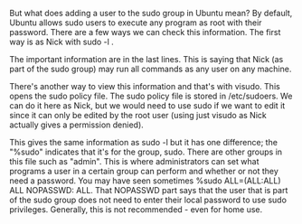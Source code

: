 But what does adding a user to the sudo group in Ubuntu mean? By default, Ubuntu allows sudo users to execute any program as root with their password. There are a few ways we can check this information. The first way is as Nick with sudo -l .

The important information are in the last lines. This is saying that Nick (as part of the sudo group) may run all commands as any user on any machine.  

There's another way to view this information and that's with visudo. This opens the sudo policy file. The sudo policy file is stored in /etc/sudoers. We can do it here as Nick, but we would need to use sudo if we want to edit it since it can only be edited by the root user (using just visudo as Nick actually gives a permission denied).

This gives the same information as sudo -l but it has one difference; the "%sudo" indicates that it's for the group, sudo. There are other groups in this file such 
as "admin". This is where administrators can set what programs a user in a certain group can perform and whether or not they need a password. You may have seen 
sometimes %sudo ALL=(ALL:ALL) ALL NOPASSWD: ALL. That NOPASSWD part says that the user that is part of the sudo group does not need to enter their local password 
to use sudo privileges. Generally, this is not recommended - even for home use.


